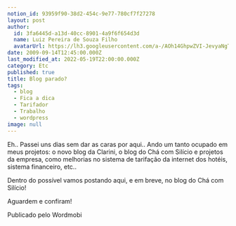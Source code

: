 ```yaml
---
notion_id: 93959f90-38d2-454c-9e77-780cf7f27278
layout: post
author:
  id: 3fa6445d-a13d-40cc-8901-4a9f6f654d3d
  name: Luiz Pereira de Souza Filho
  avatarUrl: https://lh3.googleusercontent.com/a-/AOh14GhpwZVI-JevyaNgTdlrOT6YN20cI6V9Kxtq38Ij8AQ=s100
date: 2009-09-14T12:45:00.000Z
last_modified_at: 2022-05-19T22:00:00.000Z
category: Etc
published: true
title: Blog parado?
tags:
  - blog
  - Fica a dica
  - Tarifador
  - Trabalho
  - wordpress
image: null
---
```


Eh.. Passei uns dias sem dar as caras por aqui.. Ando um tanto ocupado em meus projetos: o novo blog da Clarini, o blog do Chá com Silício e projetos da empresa, como melhorias no sistema de tarifação da internet dos hotéis, sistema financeiro, etc..

Dentro do possível vamos postando aqui, e em breve, no blog do Chá com Silício!

Aguardem e confiram!

Publicado pelo Wordmobi

